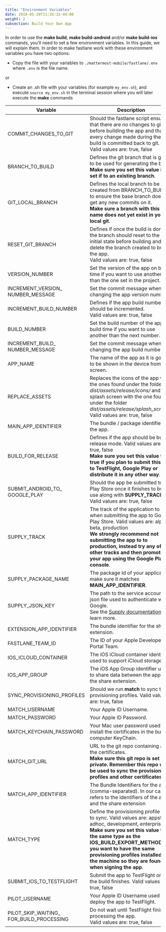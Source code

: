 ```yaml
---
title: "Environment Variables"
date: 2018-05-20T11:35:32-04:00
weight: 2
subsection: Build Your Own App
---
```


In order to use the **make build**, **make build-android** and/or **make build-ios** commands, you'll need to set a few environment variables. In this guide, we will explain them. In order to make fastlane work with these environment variables you have two options:

* Copy the file with your variables to `./mattermost-mobile/fastlane/.env` where `.env` is the file name.

or

* Create an .sh file with your variables (for example `my_env.sh`), and execute `source my_env.sh` in the terminal session where you will later execute the **make** commands

| Variable            | Description                                | Default    | Platform  |
|---------------------|--------------------------------------------|------------|-----------|
| COMMIT\_CHANGES\_TO\_GIT | Should the fastlane script ensure that there are no changes to git before building the app and that every change made during the build is committed back to git.<br>Valid values are: true, false | false | Android, iOS |
| BRANCH\_TO\_BUILD | Defines the git branch that is going to be used for generating the build. <br>**Make sure you set this value is set if to an existing branch**.| master | Android, iOS |
| GIT\_LOCAL\_BRANCH | Defines the local branch to be created from BRANCH\_TO\_BUILD to ensure the base branch does not get any new commits on it.<br>**Make sure a branch with this name does not yet exist in your local git**. |  | Android, iOS |
| RESET\_GIT\_BRANCH | Defines if once the build is done the branch should reset to the initial state before building and delete the branch created to build the app.<br>Valid values are: true, false | false | Android, iOS |
| VERSION\_NUMBER | Set the version of the app on build time if you want to use another one than the one set in the project. |  | Android, iOS |
| INCREMENT\_VERSION\_<br>NUMBER\_MESSAGE | Set the commit message when changing the app version number. | Bump app version number to | Android, iOS |
| INCREMENT\_BUILD\_NUMBER | Defines if the app build number should be incremented.<br>Valid values are: true, false | false | Android, iOS |
| BUILD\_NUMBER | Set the build number of the app on build time if you want to use another than the next number. |  | Android, iOS |
| INCREMENT\_BUILD\_<br>NUMBER\_MESSAGE | Set the commit message when changing the app build number. | Bump app build number to | Android, iOS |
| APP\_NAME | The name of the app as it is going to be shown in the device home screen. | Mattermost Beta | Android, iOS |
| REPLACE\_ASSETS | Replaces the icons of the app with the ones found under the folder *dist/assets/release/icons/* and the splash screen with the one found under the folder *dist/assets/release/splash\_screen/*. Valid values are: true, false | false | Android, iOS |
| MAIN\_APP\_IDENTIFIER | The bundle / package identifier for the app. | com.mattermost.rnbeta | Android, iOS |
| BUILD\_FOR\_RELEASE | Defines if the app should be built in release mode. Valid values are: true, false <br> **Make sure you set this value to true if you plan to submit this app to TestFlight, Google Play or distribute it in any other way**. | false | Android, iOS |
| SUBMIT\_ANDROID\_TO\_<br>GOOGLE\_PLAY | Should the app be submitted to the Play Store once it finishes to build, use along with **SUPPLY\_TRACK**. Valid values are: true, false | false | Android |
| SUPPLY\_TRACK | The track of the application to use when submitting the app to Google Play Store. Valid values are: alpha, beta, production <br> **We strongly recommend not submitting the app to to production, instead try any of the other tracks and then promote your app using the Google Play console**. | production | Android |
| SUPPLY\_PACKAGE\_NAME | The package Id of your application, make sure it matches **MAIN\_APP\_IDENTIFIER**. | com.mattermost.rnbeta | Android |
| SUPPLY\_JSON\_KEY | The path to the service account json file used to authenticate with Google. <br> See the [Supply documentation]( https://docs.fastlane.tools/actions/supply/#setup) to learn more. |  | Android |
| EXTENSION\_APP\_IDENTIFIER | The bundle identifier for the share extension. | com.mattermost.rnbeta.MattermostShare | iOS |
| FASTLANE\_TEAM\_ID | The ID of your Apple Developer Portal Team. |  | iOS |
| IOS\_ICLOUD\_CONTAINER | The iOS iCloud container identifier used to support iCloud storage. | iCloud.com.mattermost.rnbeta | iOS |
| IOS\_APP\_GROUP | The iOS App Group identifier used to share data between the app and the share extension. |  | iOS |
| SYNC\_PROVISIONING\_PROFILES | Should we run **match** to sync the provisioning profiles. Valid values are: true, false | false | iOS |
| MATCH\_USERNAME | Your Apple ID Username. |  | iOS |
| MATCH\_PASSWORD | Your Apple ID Password. |  | iOS |
| MATCH\_KEYCHAIN\_PASSWORD | Your Mac user password used to install the certificates in the build computer KeyChain. |  | iOS |
| MATCH\_GIT\_URL | URL to the git repo containing all the certificates. <br> **Make sure this git repo is set to private. Remember this repo will be used to sync the provisioning profiles and other certificates**.|  | iOS |
| MATCH\_APP\_IDENTIFIER | The Bundle Identifiers for the app (comma-separated). In our case refers to the identifiers of the app and the share extension | com.mattermost.rnbeta.MattermostShare,<br>com.mattermost.rnbeta | iOS |
| MATCH\_TYPE | Define the provisioning profile type to sync. Valid values are: appstore, adhoc, development, enterprise <br> **Make sure you set this value to the same type as the IOS\_BUILD\_EXPORT\_METHOD as you want to have the same provisioning profiles installed in the machine so they are found when signing the app**. | adhoc | iOS |
| SUBMIT\_IOS\_TO\_TESTFLIGHT | Submit the app to TestFlight once the build finishes. Valid values are: true, false | false | iOS |
| PILOT\_USERNAME | Your Apple ID Username used to deploy the app to TestFlight. |  | iOS |
| PILOT\_SKIP\_WAITING\_<br>FOR\_BUILD\_PROCESSING | Do not wait until TestFlight finishes processing the app.<br>Valid values are: true, false | true | iOS |
